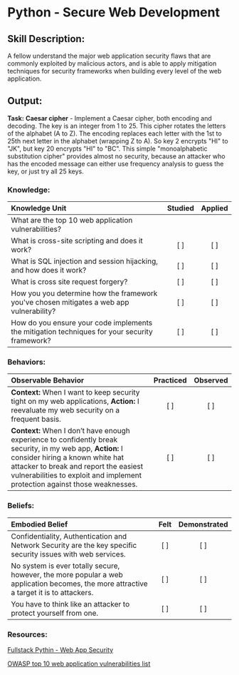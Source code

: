# Python - Secure Web Development  

## Skill Description: 

A fellow understand the major web application security flaws that are commonly exploited by malicious actors, and is able to apply mitigation techniques for security frameworks when building every level of the web application. 

## Output:

**Task:** 
**Caesar cipher** - Implement a Caesar cipher, both encoding and decoding. The key is an integer from 1 to 25. This cipher rotates the letters of the alphabet (A to Z). The encoding replaces each letter with the 1st to 25th next letter in the alphabet (wrapping Z to A). So key 2 encrypts "HI" to "JK", but key 20 encrypts "HI" to "BC". This simple "monoalphabetic substitution cipher" provides almost no security, because an attacker who has the encoded message can either use frequency analysis to guess the key, or just try all 25 keys.


### Knowledge:
| Knowledge Unit   |      Studied      | Applied |
|:-------------|:------------------:|:--------:|
| What are the top 10 web application vulnerabilities? 
| What is cross-site scripting and does it work? | [ ] | [ ] |
| What is SQL injection and session hijacking, and how does it work? | [ ] | [ ] | 
| What is cross site request forgery? | [ ] | [ ] |
| How you you determine how the framework you've chosen mitigates a web app vulnerability? | [ ] | [ ] |
| How do you ensure your code implements the mitigation techniques for your security framework? | [ ] | [ ] |

### Behaviors:
| Observable Behavior   |      Practiced      | Observed |
|:-------------|:------------------:|:--------:|
| **Context:** When I want to keep security tight on my web applications, **Action:** I reevaluate my web security on a frequent basis. | [ ] | [ ] |
| **Context:** When I don’t have enough experience to confidently break security, in my web app, **Action:** I consider hiring a known white hat attacker to break and report the easiest vulnerabilities to exploit and implement protection against those weaknesses. | [ ] | [ ] |

### Beliefs: 
| Embodied Belief   |      Felt      | Demonstrated |
|:-------------|:------------------:|:--------:|
| Confidentiality, Authentication and Network Security are the key specific security issues with web services. | [ ] | [ ] |
| No system is ever totally secure, however, the more popular a web application becomes, the more attractive a target it is to attackers. | [ ] | [ ] |
| You have to think like an attacker to protect yourself from one. | [ ] | [ ] |


### Resources:

[Fullstack Pythin - Web App Security](https://www.fullstackpython.com/web-application-security.html)

[OWASP top 10 web application vulnerabilities list](https://www.owasp.org/index.php/Category:OWASP_Top_Ten_Project
) 


